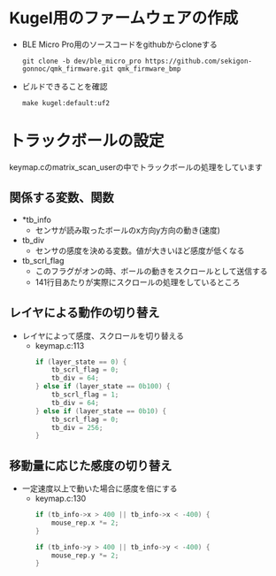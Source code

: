 # Kugel用のファームウェアの作成

- BLE Micro Pro用のソースコードをgithubからcloneする
  ```
  git clone -b dev/ble_micro_pro https://github.com/sekigon-gonnoc/qmk_firmware.git qmk_firmware_bmp
  ```

- ビルドできることを確認
    ```
    make kugel:default:uf2
    ```

# トラックボールの設定
keymap.cのmatrix_scan_userの中でトラックボールの処理をしています
## 関係する変数、関数
- *tb_info
  - センサが読み取ったボールのx方向y方向の動き(速度)
- tb_div
  - センサの感度を決める変数。値が大きいほど感度が低くなる
- tb_scrl_flag
  - このフラグがオンの時、ボールの動きをスクロールとして送信する
  - 141行目あたりが実際にスクロールの処理をしているところ

## レイヤによる動作の切り替え
- レイヤによって感度、スクロールを切り替える
  - keymap.c:113
    ```c
    if (layer_state == 0) {
        tb_scrl_flag = 0;
        tb_div = 64;
    } else if (layer_state == 0b100) {
        tb_scrl_flag = 1;
        tb_div = 64;
    } else if (layer_state == 0b10) {
        tb_scrl_flag = 0;
        tb_div = 256;
    }
    ```

## 移動量に応じた感度の切り替え
- 一定速度以上で動いた場合に感度を倍にする
  - keymap.c:130
    ```c
    if (tb_info->x > 400 || tb_info->x < -400) {
        mouse_rep.x *= 2;
    }

    if (tb_info->y > 400 || tb_info->y < -400) {
        mouse_rep.y *= 2;
    }
    ```